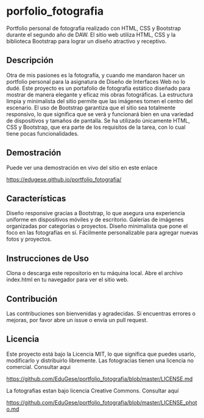 # porfolio_fotografia

Portfolio personal de fotografia realizado con HTML, CSS y Bootstrap durante el segundo año de DAW. El sitio web utiliza HTML, CSS y la biblioteca Bootstrap para lograr un diseño atractivo y receptivo.

## Descripción

Otra de mis pasiones es la fotografía, y cuando me mandaron hacer un portfolio personal para la asignatura de Diseño de Interfaces Web no lo dudé. Este proyecto es un portafolio de fotografía estático diseñado para mostrar de manera elegante y eficaz mis obras fotográficas. La estructura limpia y minimalista del sitio permite que las imágenes tomen el centro del escenario. El uso de Bootstrap garantiza que el sitio sea totalmente responsivo, lo que significa que se verá y funcionará bien en una variedad de dispositivos y tamaños de pantalla. Se ha utilizado únicamente HTML, CSS y Bootstrap, que era parte de los requisitos de la tarea, con lo cual tiene pocas funcionalidades.

## Demostración

Puede ver una demostración en vivo del sitio en este enlace

https://edugese.github.io/portfolio_fotografia/




## Características

Diseño responsive gracias a Bootstrap, lo que asegura una experiencia uniforme en dispositivos móviles y de escritorio. Galerías de imágenes organizadas por categorías o proyectos. Diseño minimalista que pone el foco en las fotografías en sí. Fácilmente personalizable para agregar nuevas fotos y proyectos.

## Instrucciones de Uso

Clona o descarga este repositorio en tu máquina local. Abre el archivo index.html en tu navegador para ver el sitio web.

## Contribución

Las contribuciones son bienvenidas y agradecidas. Si encuentras errores o mejoras, por favor abre un issue o envía un pull request.

## Licencia

Este proyecto está bajo la Licencia MIT, lo que significa que puedes usarlo, modificarlo y distribuirlo libremente. Las fotogracias tienen una licencia no comercial. Consultar aqui

https://github.com/EduGese/portfolio_fotografia/blob/master/LICENSE.md

La fotografias estan bajo licencia Creative Commons. Consultar aquí

https://github.com/EduGese/portfolio_fotografia/blob/master/LICENSE_photo.md

